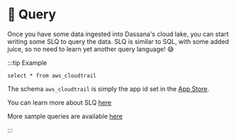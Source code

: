 # 🔎 Query

Once you have some data ingested into Dassana's cloud lake, you can start writing some SLQ to query the data. SLQ is similar to SQL, with some added juice, so no need to learn yet another query language! 😅

:::tip Example

```
select * from aws_cloudtrail
```

The schema `aws_cloudtrail` is simply the app id set in the [App Store](../app-store/intro).

You can learn more about SLQ [here](./SLQ)

More sample queries are available [here](./sample-queries)

:::
